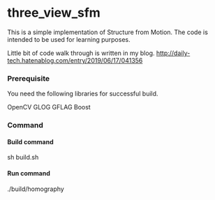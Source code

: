 # three_view_sfm

This is a simple implementation of Structure from Motion. The code is intended to be used for learning purposes.

Little bit of code walk through is written in my blog.
http://daily-tech.hatenablog.com/entry/2019/06/17/041356

### Prerequisite
You need the following libraries for successful build.

OpenCV
GLOG
GFLAG
Boost

### Command

#### Build command
sh build.sh

#### Run command
./build/homography

